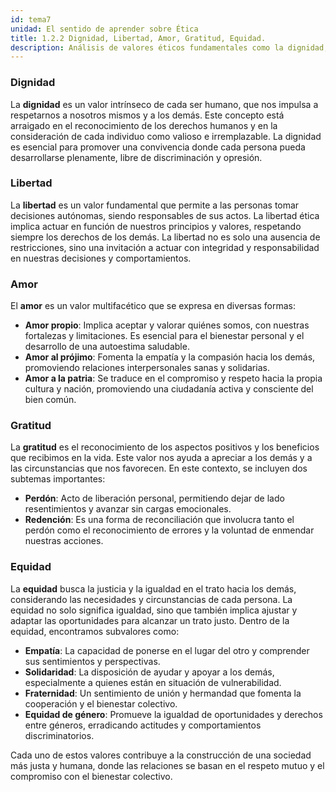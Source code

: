 ```yaml
---
id: tema7
unidad: El sentido de aprender sobre Ética
title: 1.2.2 Dignidad, Libertad, Amor, Gratitud, Equidad.
description: Análisis de valores éticos fundamentales como la dignidad, la libertad, el amor, la gratitud y la equidad, incluyendo su importancia y aplicaciones en la vida personal y social.
---
```


### Dignidad
La **dignidad** es un valor intrínseco de cada ser humano, que nos impulsa a respetarnos a nosotros mismos y a los demás. Este concepto está arraigado en el reconocimiento de los derechos humanos y en la consideración de cada individuo como valioso e irremplazable. La dignidad es esencial para promover una convivencia donde cada persona pueda desarrollarse plenamente, libre de discriminación y opresión.

### Libertad
La **libertad** es un valor fundamental que permite a las personas tomar decisiones autónomas, siendo responsables de sus actos. La libertad ética implica actuar en función de nuestros principios y valores, respetando siempre los derechos de los demás. La libertad no es solo una ausencia de restricciones, sino una invitación a actuar con integridad y responsabilidad en nuestras decisiones y comportamientos.

### Amor
El **amor** es un valor multifacético que se expresa en diversas formas:

- **Amor propio**: Implica aceptar y valorar quiénes somos, con nuestras fortalezas y limitaciones. Es esencial para el bienestar personal y el desarrollo de una autoestima saludable.
- **Amor al prójimo**: Fomenta la empatía y la compasión hacia los demás, promoviendo relaciones interpersonales sanas y solidarias.
- **Amor a la patria**: Se traduce en el compromiso y respeto hacia la propia cultura y nación, promoviendo una ciudadanía activa y consciente del bien común.

### Gratitud
La **gratitud** es el reconocimiento de los aspectos positivos y los beneficios que recibimos en la vida. Este valor nos ayuda a apreciar a los demás y a las circunstancias que nos favorecen. En este contexto, se incluyen dos subtemas importantes:

- **Perdón**: Acto de liberación personal, permitiendo dejar de lado resentimientos y avanzar sin cargas emocionales.
- **Redención**: Es una forma de reconciliación que involucra tanto el perdón como el reconocimiento de errores y la voluntad de enmendar nuestras acciones.

### Equidad
La **equidad** busca la justicia y la igualdad en el trato hacia los demás, considerando las necesidades y circunstancias de cada persona. La equidad no solo significa igualdad, sino que también implica ajustar y adaptar las oportunidades para alcanzar un trato justo. Dentro de la equidad, encontramos subvalores como:

- **Empatía**: La capacidad de ponerse en el lugar del otro y comprender sus sentimientos y perspectivas.
- **Solidaridad**: La disposición de ayudar y apoyar a los demás, especialmente a quienes están en situación de vulnerabilidad.
- **Fraternidad**: Un sentimiento de unión y hermandad que fomenta la cooperación y el bienestar colectivo.
- **Equidad de género**: Promueve la igualdad de oportunidades y derechos entre géneros, erradicando actitudes y comportamientos discriminatorios.

Cada uno de estos valores contribuye a la construcción de una sociedad más justa y humana, donde las relaciones se basan en el respeto mutuo y el compromiso con el bienestar colectivo.